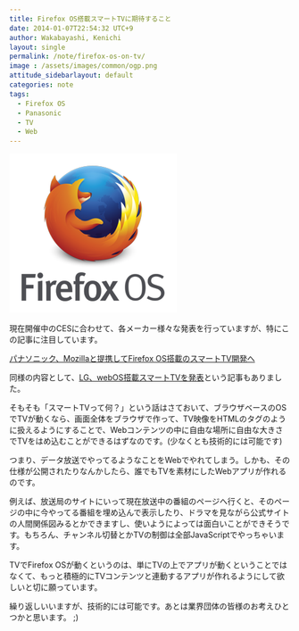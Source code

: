 ```yaml
---
title: Firefox OS搭載スマートTVに期待すること
date: 2014-01-07T22:54:32 UTC+9
author: Wakabayashi, Kenichi
layout: single
permalink: /note/firefox-os-on-tv/
image : /assets/images/common/ogp.png
attitude_sidebarlayout: default
categories: note
tags:
  - Firefox OS
  - Panasonic
  - TV
  - Web
---
```

![Firefox OS](/assets/images/2014/01/firefoxos.png)


現在開催中のCESに合わせて、各メーカー様々な発表を行っていますが、特にこの記事に注目しています。

[パナソニック、Mozillaと提携してFirefox OS搭載のスマートTV開発へ](http://jp.techcrunch.com/2014/01/07/20140106panasonic-ffos-tvs/)

同様の内容として、[LG、webOS搭載スマートTVを発表](http://www.itmedia.co.jp/news/articles/1401/06/news048.html)という記事もありました。

そもそも「スマートTVって何？」という話はさておいて、ブラウザベースのOSでTVが動くなら、画面全体をブラウザで作って、TV映像をHTMLの<img>タグのように扱えるようにすることで、Webコンテンツの中に自由な場所に自由な大きさでTVをはめ込むことができるはずなのです。(少なくとも技術的には可能です)

つまり、データ放送でやってるようなことをWebでやれてしまう。しかも、その仕様が公開されたりなんかしたら、誰でもTVを素材にしたWebアプリが作れるのです。

例えば、放送局のサイトにいって現在放送中の番組のページへ行くと、そのページの中に今やってる番組を埋め込んで表示したり、ドラマを見ながら公式サイトの人間関係図みるとかできますし、使いようによっては面白いことができそうです。もちろん、チャンネル切替とかTVの制御は全部JavaScriptでやっちゃいます。

TVでFirefox OSが動くというのは、単にTVの上でアプリが動くということではなくて、もっと積極的にTVコンテンツと連動するアプリが作れるようにして欲しいと切に願っています。

繰り返しいいますが、技術的には可能です。あとは業界団体の皆様のお考えひとつかと思います。 ;)